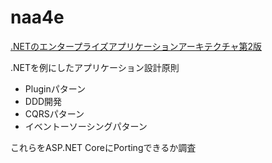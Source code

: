 # naa4e
[.NETのエンタープライズアプリケーションアーキテクチャ第2版](https://www.amazon.co.jp/dp/4822298485/)

.NETを例にしたアプリケーション設計原則

- Pluginパターン
- DDD開発
- CQRSパターン
- イベントーソーシングパターン

これらをASP.NET CoreにPortingできるか調査
